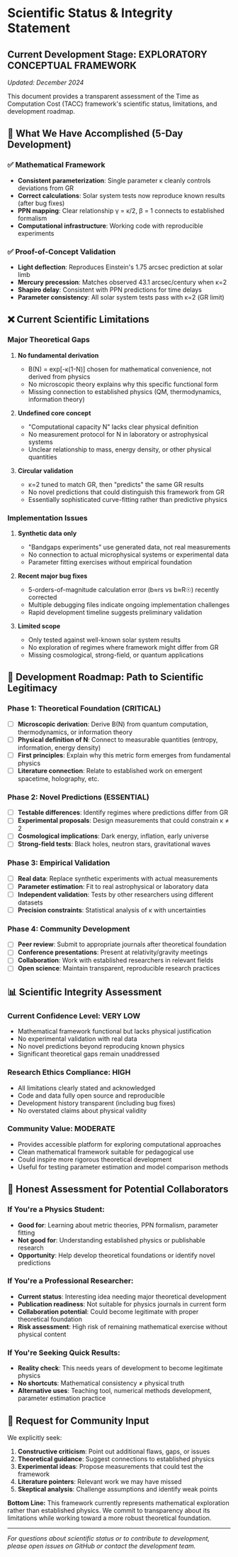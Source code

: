 # Scientific Status & Integrity Statement

## Current Development Stage: **EXPLORATORY CONCEPTUAL FRAMEWORK**

*Updated: December 2024*

This document provides a transparent assessment of the Time as Computation Cost (TACC) framework's scientific status, limitations, and development roadmap.

## 🎯 **What We Have Accomplished (5-Day Development)**

### ✅ Mathematical Framework
- **Consistent parameterization**: Single parameter κ cleanly controls deviations from GR
- **Correct calculations**: Solar system tests now reproduce known results (after bug fixes)
- **PPN mapping**: Clear relationship γ = κ/2, β = 1 connects to established formalism
- **Computational infrastructure**: Working code with reproducible experiments

### ✅ Proof-of-Concept Validation
- **Light deflection**: Reproduces Einstein's 1.75 arcsec prediction at solar limb
- **Mercury precession**: Matches observed 43.1 arcsec/century when κ=2
- **Shapiro delay**: Consistent with PPN predictions for time delays
- **Parameter consistency**: All solar system tests pass with κ=2 (GR limit)

## ❌ **Current Scientific Limitations**

### Major Theoretical Gaps
1. **No fundamental derivation**
   - B(N) = exp[-κ(1-N)] chosen for mathematical convenience, not derived from physics
   - No microscopic theory explains why this specific functional form
   - Missing connection to established physics (QM, thermodynamics, information theory)

2. **Undefined core concept**
   - "Computational capacity N" lacks clear physical definition
   - No measurement protocol for N in laboratory or astrophysical systems
   - Unclear relationship to mass, energy density, or other physical quantities

3. **Circular validation**
   - κ=2 tuned to match GR, then "predicts" the same GR results
   - No novel predictions that could distinguish this framework from GR
   - Essentially sophisticated curve-fitting rather than predictive physics

### Implementation Issues
1. **Synthetic data only**
   - "Bandgaps experiments" use generated data, not real measurements
   - No connection to actual microphysical systems or experimental data
   - Parameter fitting exercises without empirical foundation

2. **Recent major bug fixes**
   - 5-orders-of-magnitude calculation error (b≈rs vs b≈R☉) recently corrected
   - Multiple debugging files indicate ongoing implementation challenges
   - Rapid development timeline suggests preliminary validation

3. **Limited scope**
   - Only tested against well-known solar system results
   - No exploration of regimes where framework might differ from GR
   - Missing cosmological, strong-field, or quantum applications

## 🚧 **Development Roadmap: Path to Scientific Legitimacy**

### Phase 1: Theoretical Foundation (CRITICAL)
- [ ] **Microscopic derivation**: Derive B(N) from quantum computation, thermodynamics, or information theory
- [ ] **Physical definition of N**: Connect to measurable quantities (entropy, information, energy density)
- [ ] **First principles**: Explain why this metric form emerges from fundamental physics
- [ ] **Literature connection**: Relate to established work on emergent spacetime, holography, etc.

### Phase 2: Novel Predictions (ESSENTIAL)
- [ ] **Testable differences**: Identify regimes where predictions differ from GR
- [ ] **Experimental proposals**: Design measurements that could constrain κ ≠ 2
- [ ] **Cosmological implications**: Dark energy, inflation, early universe
- [ ] **Strong-field tests**: Black holes, neutron stars, gravitational waves

### Phase 3: Empirical Validation
- [ ] **Real data**: Replace synthetic experiments with actual measurements
- [ ] **Parameter estimation**: Fit to real astrophysical or laboratory data
- [ ] **Independent validation**: Tests by other researchers using different datasets
- [ ] **Precision constraints**: Statistical analysis of κ with uncertainties

### Phase 4: Community Development
- [ ] **Peer review**: Submit to appropriate journals after theoretical foundation
- [ ] **Conference presentations**: Present at relativity/gravity meetings
- [ ] **Collaboration**: Work with established researchers in relevant fields
- [ ] **Open science**: Maintain transparent, reproducible research practices

## 📊 **Scientific Integrity Assessment**

### Current Confidence Level: **VERY LOW**
- Mathematical framework functional but lacks physical justification
- No experimental validation with real data
- No novel predictions beyond reproducing known physics
- Significant theoretical gaps remain unaddressed

### Research Ethics Compliance: **HIGH**
- All limitations clearly stated and acknowledged
- Code and data fully open source and reproducible  
- Development history transparent (including bug fixes)
- No overstated claims about physical validity

### Community Value: **MODERATE**
- Provides accessible platform for exploring computational approaches
- Clean mathematical framework suitable for pedagogical use
- Could inspire more rigorous theoretical development
- Useful for testing parameter estimation and model comparison methods

## 🎯 **Honest Assessment for Potential Collaborators**

### If You're a Physics Student:
- **Good for**: Learning about metric theories, PPN formalism, parameter fitting
- **Not good for**: Understanding established physics or publishable research
- **Opportunity**: Help develop theoretical foundations or identify novel predictions

### If You're a Professional Researcher:  
- **Current status**: Interesting idea needing major theoretical development
- **Publication readiness**: Not suitable for physics journals in current form
- **Collaboration potential**: Could become legitimate with proper theoretical foundation
- **Risk assessment**: High risk of remaining mathematical exercise without physical content

### If You're Seeking Quick Results:
- **Reality check**: This needs years of development to become legitimate physics
- **No shortcuts**: Mathematical consistency ≠ physical truth
- **Alternative uses**: Teaching tool, numerical methods development, parameter estimation practice

## 🤝 **Request for Community Input**

We explicitly seek:

1. **Constructive criticism**: Point out additional flaws, gaps, or issues
2. **Theoretical guidance**: Suggest connections to established physics
3. **Experimental ideas**: Propose measurements that could test the framework  
4. **Literature pointers**: Relevant work we may have missed
5. **Skeptical analysis**: Challenge assumptions and identify weak points

**Bottom Line:** This framework currently represents mathematical exploration rather than established physics. We commit to transparency about its limitations while working toward a more robust theoretical foundation.

---

*For questions about scientific status or to contribute to development, please open issues on GitHub or contact the development team.*
